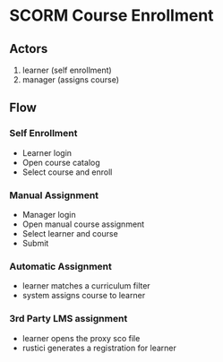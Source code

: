 # SCORM Course Enrollment

## Actors
1. learner (self enrollment)
2. manager (assigns course)

## Flow
### Self Enrollment
- Learner login
- Open course catalog
- Select course and enroll

### Manual Assignment
- Manager login
- Open manual course assignment
- Select learner and course
- Submit

### Automatic Assignment
- learner matches a curriculum filter
- system assigns course to learner

### 3rd Party LMS assignment
- learner opens the proxy sco file
- rustici generates a registration for learner
